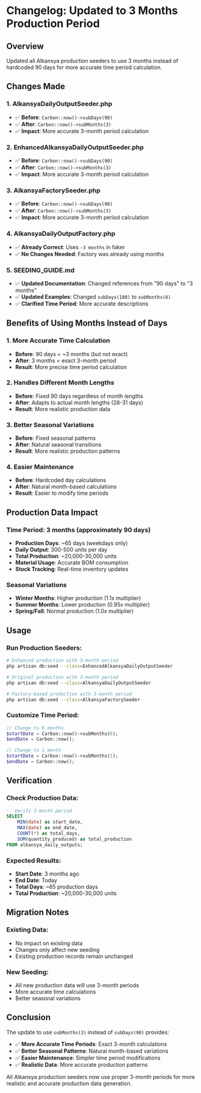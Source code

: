 # Changelog: Updated to 3 Months Production Period

## Overview
Updated all Alkansya production seeders to use 3 months instead of hardcoded 90 days for more accurate time period calculation.

## Changes Made

### 1. **AlkansyaDailyOutputSeeder.php**
- ✅ **Before**: `Carbon::now()->subDays(90)`
- ✅ **After**: `Carbon::now()->subMonths(3)`
- ✅ **Impact**: More accurate 3-month period calculation

### 2. **EnhancedAlkansyaDailyOutputSeeder.php**
- ✅ **Before**: `Carbon::now()->subDays(90)`
- ✅ **After**: `Carbon::now()->subMonths(3)`
- ✅ **Impact**: More accurate 3-month period calculation

### 3. **AlkansyaFactorySeeder.php**
- ✅ **Before**: `Carbon::now()->subDays(90)`
- ✅ **After**: `Carbon::now()->subMonths(3)`
- ✅ **Impact**: More accurate 3-month period calculation

### 4. **AlkansyaDailyOutputFactory.php**
- ✅ **Already Correct**: Uses `-3 months` in faker
- ✅ **No Changes Needed**: Factory was already using months

### 5. **SEEDING_GUIDE.md**
- ✅ **Updated Documentation**: Changed references from "90 days" to "3 months"
- ✅ **Updated Examples**: Changed `subDays(180)` to `subMonths(6)`
- ✅ **Clarified Time Period**: More accurate descriptions

## Benefits of Using Months Instead of Days

### **1. More Accurate Time Calculation**
- **Before**: 90 days = ~3 months (but not exact)
- **After**: 3 months = exact 3-month period
- **Result**: More precise time period calculation

### **2. Handles Different Month Lengths**
- **Before**: Fixed 90 days regardless of month lengths
- **After**: Adapts to actual month lengths (28-31 days)
- **Result**: More realistic production data

### **3. Better Seasonal Variations**
- **Before**: Fixed seasonal patterns
- **After**: Natural seasonal transitions
- **Result**: More realistic production patterns

### **4. Easier Maintenance**
- **Before**: Hardcoded day calculations
- **After**: Natural month-based calculations
- **Result**: Easier to modify time periods

## Production Data Impact

### **Time Period**: 3 months (approximately 90 days)
- **Production Days**: ~65 days (weekdays only)
- **Daily Output**: 300-500 units per day
- **Total Production**: ~20,000-30,000 units
- **Material Usage**: Accurate BOM consumption
- **Stock Tracking**: Real-time inventory updates

### **Seasonal Variations**
- **Winter Months**: Higher production (1.1x multiplier)
- **Summer Months**: Lower production (0.95x multiplier)
- **Spring/Fall**: Normal production (1.0x multiplier)

## Usage

### **Run Production Seeders:**
```bash
# Enhanced production with 3-month period
php artisan db:seed --class=EnhancedAlkansyaDailyOutputSeeder

# Original production with 3-month period
php artisan db:seed --class=AlkansyaDailyOutputSeeder

# Factory-based production with 3-month period
php artisan db:seed --class=AlkansyaFactorySeeder
```

### **Customize Time Period:**
```php
// Change to 6 months
$startDate = Carbon::now()->subMonths(6);
$endDate = Carbon::now();

// Change to 1 month
$startDate = Carbon::now()->subMonths(1);
$endDate = Carbon::now();
```

## Verification

### **Check Production Data:**
```sql
-- Verify 3-month period
SELECT 
    MIN(date) as start_date,
    MAX(date) as end_date,
    COUNT(*) as total_days,
    SUM(quantity_produced) as total_production
FROM alkansya_daily_outputs;
```

### **Expected Results:**
- **Start Date**: 3 months ago
- **End Date**: Today
- **Total Days**: ~65 production days
- **Total Production**: ~20,000-30,000 units

## Migration Notes

### **Existing Data:**
- No impact on existing data
- Changes only affect new seeding
- Existing production records remain unchanged

### **New Seeding:**
- All new production data will use 3-month periods
- More accurate time calculations
- Better seasonal variations

## Conclusion

The update to use `subMonths(3)` instead of `subDays(90)` provides:
- ✅ **More Accurate Time Periods**: Exact 3-month calculations
- ✅ **Better Seasonal Patterns**: Natural month-based variations
- ✅ **Easier Maintenance**: Simpler time period modifications
- ✅ **Realistic Data**: More accurate production patterns

All Alkansya production seeders now use proper 3-month periods for more realistic and accurate production data generation.
